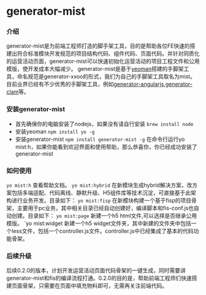 # generator-mist


### 介绍
generator-mist是为前端工程师打造的脚手架工具，目的是帮助各位FE快速的搭建出符合标准模块开发规范的项目结构代码、组件代码、页面代码。并针对同质化的运营活动页面，generator-mist可以快速初始化运营活动的项目工程文件和公用模版，使开发成本大幅减少。
generator-mist是基于[yeoman](http://yeoman.io/)搭建的手脚架工具，命名规范是generator-xxoo的形式，我们为自己的手脚架工具取名为mist。目前业界已经有不少优秀的手脚架工具，例如[generator-angularjs](https://github.com/yeoman/generator-angular),[generator-clam](https://github.com/aloysious/generator-clam)等。

### 安装generator-mist
* 首先确保你的电脑安装了nodejs，如果没有请自行安装
	`brew install node`
* 安装yeoman
	`npm install yo -g`
* 安装generator-mist
	`npm install generator-mist -g`
在命令行运行yo mist:h，如果你能看到欢迎界面和使用帮助，那么恭喜你，你已经成功安装了generator-mist

### 如何使用
`yo mist:h` 查看帮助文档。
`yo mist:hybrid` 在新模块生成hybrid解决方案，改方案包括多端适配、代码离线、静默升级、H5组件库等技术沉淀，可直接基于此架构进行业务开发。目录如下：
`yo mist:fisp` 在新模块构建一个基于fisp的项目骨架，主要用于pc业务，其中相关目录已经自动创建好，编译脚本和fis-conf.js也自动创建。目录如下：
`yo mist:page` 新建一个h5 html文件,可以选择是否继承公用模版。
`yo mist:widget 新建一个h5 widget文件夹，其中新建的文件夹中包括一个less文件，包括一个controller.js文件。controller.js中已经集成了基本的代码功能骨架。

### 后续升级
后续0.2.0的版本，计划开发运营活动页面代码骨架的一键生成，同时需要讲generator-mist和fis的编译流程打通。0.2.0的目的是，帮助前端工程师们快速搭建页面骨架，只需要在页面中填充物料即可，无需再关注前端代码。







